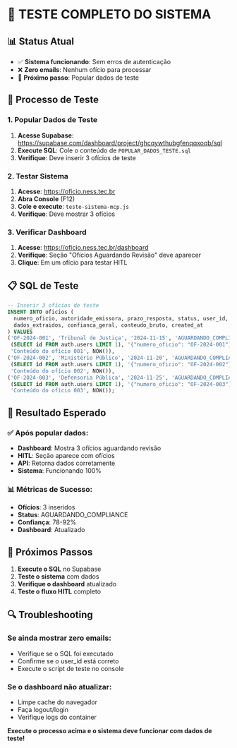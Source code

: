 # 🧪 TESTE COMPLETO DO SISTEMA

## 📊 **Status Atual**
- ✅ **Sistema funcionando**: Sem erros de autenticação
- ❌ **Zero emails**: Nenhum ofício para processar
- 🔄 **Próximo passo**: Popular dados de teste

## 🎯 **Processo de Teste**

### **1. Popular Dados de Teste**
1. **Acesse Supabase**: https://supabase.com/dashboard/project/ghcqywthubgfenqqxoqb/sql
2. **Execute SQL**: Cole o conteúdo de `POPULAR_DADOS_TESTE.sql`
3. **Verifique**: Deve inserir 3 ofícios de teste

### **2. Testar Sistema**
1. **Acesse**: https://oficio.ness.tec.br
2. **Abra Console** (F12)
3. **Cole e execute**: `teste-sistema-mcp.js`
4. **Verifique**: Deve mostrar 3 ofícios

### **3. Verificar Dashboard**
1. **Acesse**: https://oficio.ness.tec.br/dashboard
2. **Verifique**: Seção "Ofícios Aguardando Revisão" deve aparecer
3. **Clique**: Em um ofício para testar HITL

## 📋 **SQL de Teste**

```sql
-- Inserir 3 ofícios de teste
INSERT INTO oficios (
  numero_oficio, autoridade_emissora, prazo_resposta, status, user_id,
  dados_extraidos, confianca_geral, conteudo_bruto, created_at
) VALUES 
('OF-2024-001', 'Tribunal de Justiça', '2024-11-15', 'AGUARDANDO_COMPLIANCE', 
 (SELECT id FROM auth.users LIMIT 1), '{"numero_oficio": "OF-2024-001"}', 85, 
 'Conteúdo do ofício 001', NOW()),
('OF-2024-002', 'Ministério Público', '2024-11-20', 'AGUARDANDO_COMPLIANCE', 
 (SELECT id FROM auth.users LIMIT 1), '{"numero_oficio": "OF-2024-002"}', 92, 
 'Conteúdo do ofício 002', NOW()),
('OF-2024-003', 'Defensoria Pública', '2024-11-25', 'AGUARDANDO_COMPLIANCE', 
 (SELECT id FROM auth.users LIMIT 1), '{"numero_oficio": "OF-2024-003"}', 78, 
 'Conteúdo do ofício 003', NOW());
```

## 🎯 **Resultado Esperado**

### **✅ Após popular dados:**
- **Dashboard**: Mostra 3 ofícios aguardando revisão
- **HITL**: Seção aparece com ofícios
- **API**: Retorna dados corretamente
- **Sistema**: Funcionando 100%

### **📊 Métricas de Sucesso:**
- **Ofícios**: 3 inseridos
- **Status**: AGUARDANDO_COMPLIANCE
- **Confiança**: 78-92%
- **Dashboard**: Atualizado

## 🚀 **Próximos Passos**

1. **Execute o SQL** no Supabase
2. **Teste o sistema** com dados
3. **Verifique o dashboard** atualizado
4. **Teste o fluxo HITL** completo

## 🔍 **Troubleshooting**

### **Se ainda mostrar zero emails:**
- Verifique se o SQL foi executado
- Confirme se o user_id está correto
- Execute o script de teste no console

### **Se o dashboard não atualizar:**
- Limpe cache do navegador
- Faça logout/login
- Verifique logs do container

**Execute o processo acima e o sistema deve funcionar com dados de teste!**



